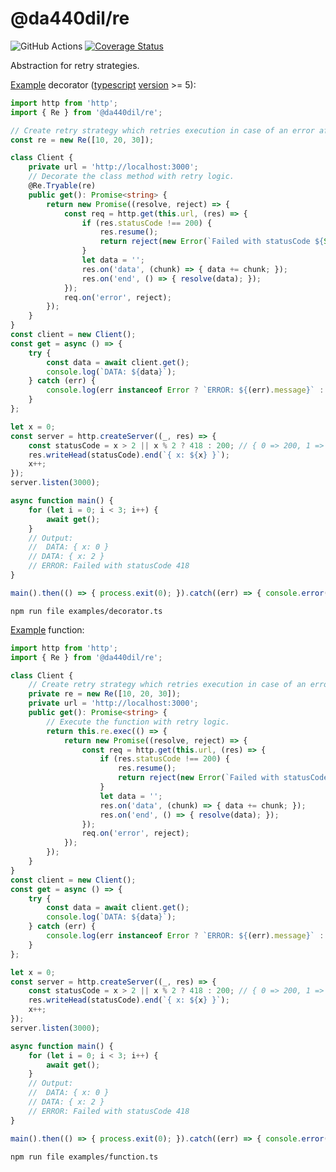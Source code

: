 # @da440dil/re

![GitHub Actions](https://github.com/da440dil/js-re/actions/workflows/ci.yml/badge.svg)
[![Coverage Status](https://coveralls.io/repos/github/da440dil/js-re/badge.svg?branch=main)](https://coveralls.io/github/da440dil/js-re?branch=main)

Abstraction for retry strategies.

[Example](./examples/decorator.ts) decorator ([typescript](https://www.typescriptlang.org/) [version](https://github.com/microsoft/TypeScript/releases/tag/v5.0.2) >= 5):
```typescript
import http from 'http';
import { Re } from '@da440dil/re';

// Create retry strategy which retries execution in case of an error after 10ms, 20ms, 30ms.
const re = new Re([10, 20, 30]);

class Client {
	private url = 'http://localhost:3000';
	// Decorate the class method with retry logic.
	@Re.Tryable(re)
	public get(): Promise<string> {
		return new Promise((resolve, reject) => {
			const req = http.get(this.url, (res) => {
				if (res.statusCode !== 200) {
					res.resume();
					return reject(new Error(`Failed with statusCode ${String(res.statusCode)}`));
				}
				let data = '';
				res.on('data', (chunk) => { data += chunk; });
				res.on('end', () => { resolve(data); });
			});
			req.on('error', reject);
		});
	}
}
const client = new Client();
const get = async () => {
	try {
		const data = await client.get();
		console.log(`DATA: ${data}`);
	} catch (err) {
		console.log(err instanceof Error ? `ERROR: ${(err).message}` : err);
	}
};

let x = 0;
const server = http.createServer((_, res) => {
	const statusCode = x > 2 || x % 2 ? 418 : 200; // { 0 => 200, 1 => 418, 2 => 200, ... => 418 }
	res.writeHead(statusCode).end(`{ x: ${x} }`);
	x++;
});
server.listen(3000);

async function main() {
	for (let i = 0; i < 3; i++) {
		await get();
	}
	// Output:
	// 	DATA: { x: 0 }
	// DATA: { x: 2 }
	// ERROR: Failed with statusCode 418
}

main().then(() => { process.exit(0); }).catch((err) => { console.error(err); process.exit(1); });
```
```
npm run file examples/decorator.ts
```

[Example](./examples/function.ts) function:
```typescript
import http from 'http';
import { Re } from '@da440dil/re';

class Client {
	// Create retry strategy which retries execution in case of an error after 10ms, 20ms, 30ms.
	private re = new Re([10, 20, 30]);
	private url = 'http://localhost:3000';
	public get(): Promise<string> {
		// Execute the function with retry logic.
		return this.re.exec(() => {
			return new Promise((resolve, reject) => {
				const req = http.get(this.url, (res) => {
					if (res.statusCode !== 200) {
						res.resume();
						return reject(new Error(`Failed with statusCode ${String(res.statusCode)}`));
					}
					let data = '';
					res.on('data', (chunk) => { data += chunk; });
					res.on('end', () => { resolve(data); });
				});
				req.on('error', reject);
			});
		});
	}
}
const client = new Client();
const get = async () => {
	try {
		const data = await client.get();
		console.log(`DATA: ${data}`);
	} catch (err) {
		console.log(err instanceof Error ? `ERROR: ${(err).message}` : err);
	}
};

let x = 0;
const server = http.createServer((_, res) => {
	const statusCode = x > 2 || x % 2 ? 418 : 200; // { 0 => 200, 1 => 418, 2 => 200, ... => 418 }
	res.writeHead(statusCode).end(`{ x: ${x} }`);
	x++;
});
server.listen(3000);

async function main() {
	for (let i = 0; i < 3; i++) {
		await get();
	}
	// Output:
	// 	DATA: { x: 0 }
	// DATA: { x: 2 }
	// ERROR: Failed with statusCode 418
}

main().then(() => { process.exit(0); }).catch((err) => { console.error(err); process.exit(1); });
```
```
npm run file examples/function.ts
```
